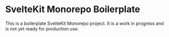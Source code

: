 # SvelteKit Monorepo Boilerplate

This is a boilerplate SvelteKit Monorepo project. It is a work in progress and is not yet ready for production use.